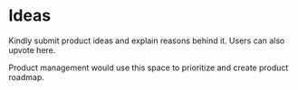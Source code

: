 # Ideas

Kindly submit product ideas and explain reasons behind it. Users can also upvote here.

Product management would use this space to prioritize and create product roadmap.
